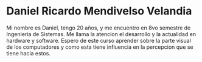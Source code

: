 # Daniel Ricardo Mendivelso Velandia

Mi nombre es Daniel, tengo 20 años, y me encuentro en 8vo semestre de Ingenieria de Sistemas. Me llama la atencion el desarrollo y la actualidad en hardware y software. Espero de este curso aprender sobre la parte visual de los computadores y como esta tiene influencia en la percepcion que se tiene hacia estos.
